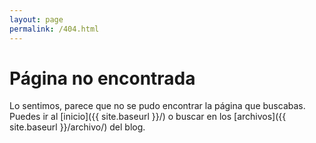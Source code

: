```yaml
---
layout: page
permalink: /404.html
---
```


# Página no encontrada

Lo sentimos, parece que no se pudo encontrar la página que buscabas.
Puedes ir al [inicio]({{ site.baseurl }}/) o buscar en los [archivos]({{ site.baseurl }}/archivo/) del blog.
